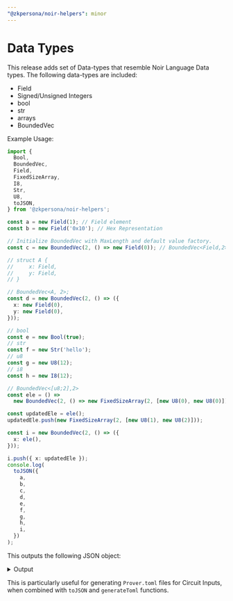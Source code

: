```yaml
---
"@zkpersona/noir-helpers": minor
---
```


# Data Types

This release adds set of Data-types that resemble Noir Language Data types. The following data-types are included:

- Field
- Signed/Unsigned Integers
- bool
- str
- arrays
- BoundedVec

Example Usage:

```ts
import {
  Bool,
  BoundedVec,
  Field,
  FixedSizeArray,
  I8,
  Str,
  U8,
  toJSON,
} from '@zkpersona/noir-helpers';

const a = new Field(1); // Field element
const b = new Field('0x10'); // Hex Representation

// Initialize BoundedVec with MaxLength and default value factory.
const c = new BoundedVec(2, () => new Field(0)); // BoundedVec<Field,2>;

// struct A {
//     x: Field,
//     y: Field,
// }

// BoundedVec<A, 2>;
const d = new BoundedVec(2, () => ({
  x: new Field(0),
  y: new Field(0),
}));

// bool
const e = new Bool(true);
// str
const f = new Str('hello');
// u8
const g = new U8(12);
// i8
const h = new I8(12);

// BoundedVec<[u8;2],2>
const ele = () =>
  new BoundedVec(2, () => new FixedSizeArray(2, [new U8(0), new U8(0)]));

const updatedEle = ele();
updatedEle.push(new FixedSizeArray(2, [new U8(1), new U8(2)]));

const i = new BoundedVec(2, () => ({
  x: ele(),
}));

i.push({ x: updatedEle });
console.log(
  toJSON({
    a,
    b,
    c,
    d,
    e,
    f,
    g,
    h,
    i,
  })
);
```


This outputs the following JSON object:

<details>
<summary>Output</summary>

```json
{
  "a": "0x0000000000000000000000000000000000000000000000000000000000000001",
  "b": "0x0000000000000000000000000000000000000000000000000000000000000010",
  "c": {
    "storage": [
      "0x0000000000000000000000000000000000000000000000000000000000000000",
      "0x0000000000000000000000000000000000000000000000000000000000000000"
    ],
    "len": 0
  },
  "d": {
    "storage": [
      {
        "x": "0x0000000000000000000000000000000000000000000000000000000000000000",
        "y": "0x0000000000000000000000000000000000000000000000000000000000000000"
      },
      {
        "x": "0x0000000000000000000000000000000000000000000000000000000000000000",
        "y": "0x0000000000000000000000000000000000000000000000000000000000000000"
      }
    ],
    "len": 0
  },
  "e": true,
  "f": "hello",
  "g": "12",
  "h": "12",
  "i": {
    "storage": [
      {
        "x": {
          "storage": [
            ["1","2"],
            ["0","0"]
          ],
          "len": 1
        }
      },
      {
        "x": {
          "storage": [
            ["0","0"],
            ["0","0"]
          ],
          "len": 0
        }
      }
    ],
    "len": 1
  }
}
```

</details>

This is particularly useful for generating `Prover.toml` files for Circuit Inputs, when combined with `toJSON` and `generateToml` functions.